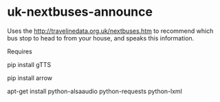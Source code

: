# uk-nextbuses-announce

Uses the http://travelinedata.org.uk/nextbuses.htm to recommend which
bus stop to head to from your house, and speaks this information.

Requires

 pip install gTTS

 pip install arrow

 apt-get install python-alsaaudio python-requests python-lxml
